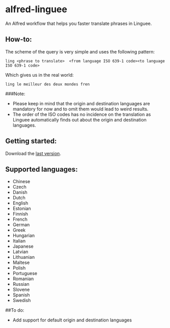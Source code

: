 # alfred-linguee
An Alfred workflow that helps you faster translate phrases in Linguee.

## How-to:
The scheme of the query is very simple and uses the following pattern:

`ling <phrase to translate>  <from language ISO 639-1 code><to language ISO 639-1 code>`

Which gives us in the real world:

`ling le meilleur des deux mondes fren`

###Note:
* Please keep in mind that the origin and destination languages are mandatory for now and to omit them would lead to weird results.
* The order of the ISO codes has no incidence on the translation as Linguee automatically finds out about the origin and destination languages.

## Getting started:
Download the [last version](https://github.com/Performat/alfred-linguee/releases/download/0.1/Translate.on.Linguee.alfredworkflow).

## Supported languages:
* Chinese
* Czech
* Danish
* Dutch
* English
* Estonian
* Finnish
* French
* German
* Greek
* Hungarian
* Italian
* Japanese
* Latvian
* Lithuanian
* Maltese
* Polish
* Portuguese
* Romanian
* Russian
* Slovene
* Spanish
* Swedish


##To do:
* Add support for default origin and destination languages

